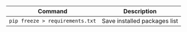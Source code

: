 | Command | Description |
| ------- | ----------- |
| `pip freeze > requirements.txt` | Save installed packages list |
